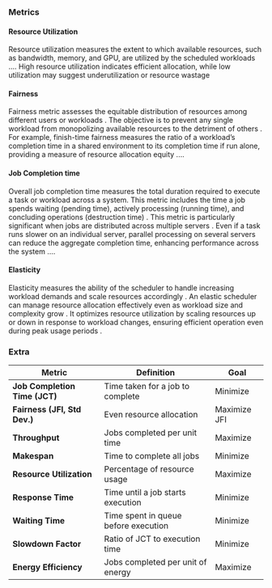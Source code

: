 ### Metrics

#### Resource Utilization
Resource utilization measures the extent to which available resources, such as bandwidth, memory, and GPU, are utilized by the scheduled workloads .... High resource utilization indicates efficient allocation, while low utilization may suggest underutilization or resource wastage

#### Fairness

Fairness metric assesses the equitable distribution of resources among different users or workloads . The objective is to prevent any single workload from monopolizing available resources to the detriment of others . For example, finish-time fairness measures the ratio of a workload’s completion time in a shared environment to its completion time if run alone, providing a measure of resource allocation equity ....

#### Job Completion time

Overall job completion time measures the total duration required to execute a task or workload across a system. This metric includes the time a job spends waiting (pending time), actively processing (running time), and concluding operations (destruction time) . This metric is particularly significant when jobs are distributed across multiple servers . Even if a task runs slower on an individual server, parallel processing on several servers can reduce the aggregate completion time, enhancing performance across the system ....

#### Elasticity

Elasticity measures the ability of the scheduler to handle increasing workload demands and scale resources accordingly . An elastic scheduler can manage resource allocation effectively even as workload size and complexity grow . It optimizes resource utilization by scaling resources up or down in response to workload changes, ensuring efficient operation even during peak usage periods .

### Extra

| Metric                        | Definition                           | Goal         |
| ----------------------------- | ------------------------------------ | ------------ |
| **Job Completion Time (JCT)** | Time taken for a job to complete     | Minimize     |
| **Fairness (JFI, Std Dev.)**  | Even resource allocation             | Maximize JFI |
| **Throughput**                | Jobs completed per unit time         | Maximize     |
| **Makespan**                  | Time to complete all jobs            | Minimize     |
| **Resource Utilization**      | Percentage of resource usage         | Maximize     |
| **Response Time**             | Time until a job starts execution    | Minimize     |
| **Waiting Time**              | Time spent in queue before execution | Minimize     |
| **Slowdown Factor**           | Ratio of JCT to execution time       | Minimize     |
| **Energy Efficiency**         | Jobs completed per unit of energy    | Maximize     |

